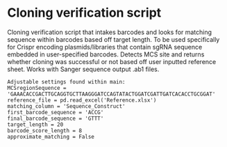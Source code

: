 # Cloning verification script
Cloning verification script that intakes barcodes and looks for matching sequence within barcodes based off target length.  To be used specifically for Crispr encoding plasmids/libraries that contain sgRNA sequence embedded in user-specified barcodes.  Detects MCS site and returns whether cloning was successful or not based off user inputted reference sheet.  Works with Sanger sequence output .ab1 files.

```
Adjustable settings found within main:
MCSregionSequence = 'GAAACACCGACTTGCAGGTGCTTAAGGGATCCAGTATACTGGATCGATTGATCACACCTGCGGAT'
reference_file = pd.read_excel('Reference.xlsx')
matching_column = 'Sequence_Construct'
first_barcode_sequence = 'ACCG'
final_barcode_sequence = 'GTTT'
target_length = 20
barcode_score_length = 8
approximate_matching = False
```
